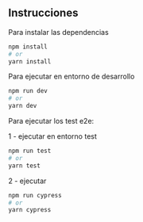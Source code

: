 ## Instrucciones

Para instalar las dependencias

```bash
npm install
# or
yarn install
```

Para ejecutar en entorno de desarrollo

```bash
npm run dev
# or
yarn dev
```
Para ejecutar los test e2e:

1 - ejecutar en entorno test

```bash
npm run test
# or
yarn test
```
2 - ejecutar 

```bash
npm run cypress
# or
yarn cypress
```

